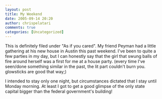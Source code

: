 ```yaml
---
layout: post
title: My Weekend
date: 2005-09-14 20:20
author: chrispelatari
comments: true
categories: [Uncategorized]
---
```

This is definitely filed under "As if you cared". My friend Peyman had a
little gathering at his new house in Austin this past weekend. I've been to
quite a few parties in my day, but I can honestly say that the girl that swung
balls of fire around herself was a first for me at a house party. (every time
I've seen/done something similar in the past, the lit part couldn't burn you.
glowsticks are good that way;)

I intended to stay only one night, but circumstances dictated that I stay
until Monday morning. At least I got to get a good glimpse of the only state
capital bigger than the federal government's building!
